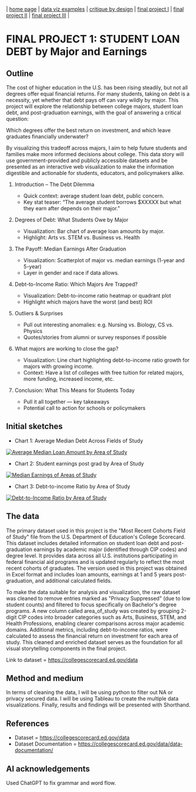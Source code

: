 | [home page](https://cmustudent.github.io/tswd-portfolio-templates/) | [data viz examples](dataviz-examples) | [critique by design](critique-by-design) | [final project I](final-project-part-one) | [final project II](final-project-part-two) | [final project III](final-project-part-three) |


# FINAL PROJECT 1: STUDENT LOAN DEBT by Major and Earnings

## Outline
The cost of higher education in the U.S. has been rising steadily, but not all degrees offer equal financial returns. For many students, taking on debt is a necessity, yet whether that debt pays off can vary wildly by major. This project will explore the relationship between college majors, student loan debt, and post-graduation earnings, with the goal of answering a critical question: 

Which degrees offer the best return on investment, and which leave graduates financially underwater?

By visualizing this tradeoff across majors, I aim to help future students and families make more informed decisions about college.
This data story will use government-provided and publicly accessible datasets and be presented as an interactive web visualization to make the information digestible and actionable for students, educators, and policymakers alike.

1. Introduction – The Debt Dilemma
   - Quick context: average student loan debt, public concern.
   - Key stat teaser: “The average student borrows $XXXXX but what they earn after depends on their major.”

2. Degrees of Debt: What Students Owe by Major
   - Visualization: Bar chart of average loan amounts by major.
   - Highlight: Arts vs. STEM vs. Business vs. Health

3. The Payoff: Median Earnings After Graduation
   - Visualization: Scatterplot of major vs. median earnings (1-year and 5-year)
   - Layer in gender and race if data allows.

4. Debt-to-Income Ratio: Which Majors Are Trapped?
   - Visualization: Debt-to-income ratio heatmap or quadrant plot
   - Highlight which majors have the worst (and best) ROI

5. Outliers & Surprises
   - Pull out interesting anomalies: e.g. Nursing vs. Biology, CS vs. Physics
   - Quotes/stories from alumni or survey responses if possible

6. What majors are working to close the gap?
   - Visualization: Line chart highlighting debt-to-income ratio growth for majors with growing income.
   - Context: Have a list of colleges with free tuition for related majors, more funding, increased income, etc.

7. Conclusion: What This Means for Students Today
   - Pull it all together — key takeaways
   - Potential call to action for schools or policymakers


## Initial sketches

- Chart 1: Average Median Debt Across Fields of Study

<div class='tableauPlaceholder' id='viz1744258221408' style='position: relative'><noscript><a href='#'><img alt='Average Median Loan Amount by Area of Study ' src='https:&#47;&#47;public.tableau.com&#47;static&#47;images&#47;Fi&#47;FinalProjectChart1&#47;Sheet1&#47;1_rss.png' style='border: none' /></a></noscript><object class='tableauViz'  style='display:none;'><param name='host_url' value='https%3A%2F%2Fpublic.tableau.com%2F' /> <param name='embed_code_version' value='3' /> <param name='site_root' value='' /><param name='name' value='FinalProjectChart1&#47;Sheet1' /><param name='tabs' value='no' /><param name='toolbar' value='yes' /><param name='static_image' value='https:&#47;&#47;public.tableau.com&#47;static&#47;images&#47;Fi&#47;FinalProjectChart1&#47;Sheet1&#47;1.png' /> <param name='animate_transition' value='yes' /><param name='display_static_image' value='yes' /><param name='display_spinner' value='yes' /><param name='display_overlay' value='yes' /><param name='display_count' value='yes' /><param name='language' value='en-US' /><param name='filter' value='publish=yes' /></object></div>                <script type='text/javascript'>                    
 var divElement = document.getElementById('viz1744258221408');                    
 var vizElement = divElement.getElementsByTagName('object')[0];                    vizElement.style.width='100%';vizElement.style.height=(divElement.offsetWidth*0.75)+'px';                    
 var scriptElement = document.createElement('script');                    
 scriptElement.src = 'https://public.tableau.com/javascripts/api/viz_v1.js';                    
 vizElement.parentNode.insertBefore(scriptElement, vizElement);                
</script>

- Chart 2: Student earnings post grad by Area of Study

<div class='tableauPlaceholder' id='viz1744258483650' style='position: relative'><noscript><a href='#'><img alt='Median Earnings of Areas of Study ' src='https:&#47;&#47;public.tableau.com&#47;static&#47;images&#47;Fi&#47;FinalProjectChart2_17442584742100&#47;Sheet2&#47;1_rss.png' style='border: none' /></a></noscript><object class='tableauViz'  style='display:none;'><param name='host_url' value='https%3A%2F%2Fpublic.tableau.com%2F' /> <param name='embed_code_version' value='3' /> <param name='site_root' value='' /><param name='name' value='FinalProjectChart2_17442584742100&#47;Sheet2' /><param name='tabs' value='no' /><param name='toolbar' value='yes' /><param name='static_image' value='https:&#47;&#47;public.tableau.com&#47;static&#47;images&#47;Fi&#47;FinalProjectChart2_17442584742100&#47;Sheet2&#47;1.png' /> <param name='animate_transition' value='yes' /><param name='display_static_image' value='yes' /><param name='display_spinner' value='yes' /><param name='display_overlay' value='yes' /><param name='display_count' value='yes' /><param name='language' value='en-US' /><param name='filter' value='publish=yes' /></object></div>                
<script type='text/javascript'>                    
 var divElement = document.getElementById('viz1744258483650');                    
 var vizElement = divElement.getElementsByTagName('object')[0];                    vizElement.style.width='100%';vizElement.style.height=(divElement.offsetWidth*0.75)+'px';                    
 var scriptElement = document.createElement('script');                    
 scriptElement.src = 'https://public.tableau.com/javascripts/api/viz_v1.js';                    
 vizElement.parentNode.insertBefore(scriptElement, vizElement);                
</script>

- Chart 3: Debt-to-income Ratio by Area of Study

<div class='tableauPlaceholder' id='viz1744258777620' style='position: relative'><noscript><a href='#'><img alt='Debt-to-Income Ratio by Area of Study ' src='https:&#47;&#47;public.tableau.com&#47;static&#47;images&#47;Fi&#47;FinalProjectChart3&#47;Sheet3&#47;1_rss.png' style='border: none' /></a></noscript><object class='tableauViz'  style='display:none;'><param name='host_url' value='https%3A%2F%2Fpublic.tableau.com%2F' /> <param name='embed_code_version' value='3' /> <param name='site_root' value='' /><param name='name' value='FinalProjectChart3&#47;Sheet3' /><param name='tabs' value='no' /><param name='toolbar' value='yes' /><param name='static_image' value='https:&#47;&#47;public.tableau.com&#47;static&#47;images&#47;Fi&#47;FinalProjectChart3&#47;Sheet3&#47;1.png' /> <param name='animate_transition' value='yes' /><param name='display_static_image' value='yes' /><param name='display_spinner' value='yes' /><param name='display_overlay' value='yes' /><param name='display_count' value='yes' /><param name='language' value='en-US' /><param name='filter' value='publish=yes' /></object></div>                <script type='text/javascript'>                    
 var divElement = document.getElementById('viz1744258777620');                    
 var vizElement = divElement.getElementsByTagName('object')[0];                    vizElement.style.width='100%';vizElement.style.height=(divElement.offsetWidth*0.75)+'px';                    
 var scriptElement = document.createElement('script');                    
 scriptElement.src = 'https://public.tableau.com/javascripts/api/viz_v1.js';                    
 vizElement.parentNode.insertBefore(scriptElement, vizElement);                
</script>

## The data
The primary dataset used in this project is the "Most Recent Cohorts Field of Study" file from the U.S. Department of Education's College Scorecard. This dataset includes detailed information on student loan debt and post-graduation earnings by academic major (identified through CIP codes) and degree level. It provides data across all U.S. institutions participating in federal financial aid programs and is updated regularly to reflect the most recent cohorts of graduates. The version used in this project was obtained in Excel format and includes loan amounts, earnings at 1 and 5 years post-graduation, and additional calculated fields.

To make the data suitable for analysis and visualization, the raw dataset was cleaned to remove entries marked as "Privacy Suppressed" (due to low student counts) and filtered to focus specifically on Bachelor's degree programs. A new column called area_of_study was created by grouping 2-digit CIP codes into broader categories such as Arts, Business, STEM, and Health Professions, enabling clearer comparisons across major academic domains. Additional metrics, including debt-to-income ratios, were calculated to assess the financial return on investment for each area of study. This cleaned and enriched dataset serves as the foundation for all visual storytelling components in the final project.

Link to dataset = https://collegescorecard.ed.gov/data

## Method and medium

In terms of cleaning the data, I will be using python to filter out NA or privacy secured data. I will be using Tableau to create the multiple data visualizations. Finally, results and findings will be presented with Shorthand. 

## References
- Dataset = https://collegescorecard.ed.gov/data
- Dataset Documentation = https://collegescorecard.ed.gov/data/data-documentation/

## AI acknowledgements
Used ChatGPT to fix grammar and word flow.
